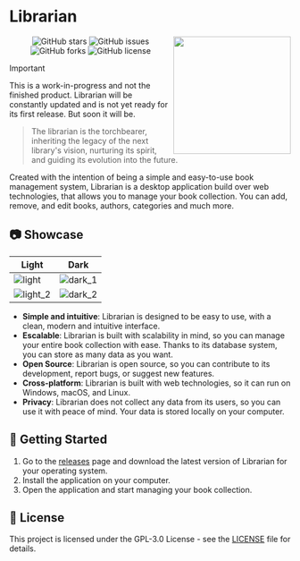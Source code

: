 # Librarian

<img src="https://github.com/CMOISDEAD/librarian/assets/51010598/b9d7cf9f-afa9-4826-939d-5cc93ccdc1de" align="right" style="width: 210px;"/>

<div align="center">
  <img src="https://img.shields.io/github/stars/cmoisdead/librarian" alt="GitHub stars">
  <img src="https://img.shields.io/github/issues/cmoisdead/librarian" alt="GitHub issues">
  <img src="https://img.shields.io/github/forks/cmoisdead/librarian" alt="GitHub forks">
  <img src="https://img.shields.io/github/license/CMOISDEAD/librarian" alt="GitHub license">
</div>

> [!IMPORTANT]
> This is a work-in-progress and not the finished product.
> Librarian will be constantly updated and is not yet ready for its first release. But soon it will be.

> The librarian is the torchbearer, inheriting the legacy of the next library's vision, nurturing its spirit, and guiding its evolution into the future.

Created with the intention of being a simple and easy-to-use book management system, Librarian is a desktop application build over web technologies, that allows you to manage your book collection. You can add, remove, and edit books, authors, categories and much more.

## 📷 Showcase

| Light                                                                                                   | Dark                                                                                                   |
| ------------------------------------------------------------------------------------------------------- | ------------------------------------------------------------------------------------------------------ |
| ![light](https://github.com/CMOISDEAD/librarian/assets/51010598/3cf8a24d-9401-4bd7-a0ee-aa8197afa69a)   | ![dark_1](https://github.com/CMOISDEAD/librarian/assets/51010598/a194cacd-b26b-4351-849d-61cf6dd1eeb6) |
| ![light_2](https://github.com/CMOISDEAD/librarian/assets/51010598/2d3baff0-da34-42e8-8696-01be7c322f9b) | ![dark_2](https://github.com/CMOISDEAD/librarian/assets/51010598/1934be35-085e-4019-a974-3ade73516f99) |

- **Simple and intuitive**: Librarian is designed to be easy to use, with a clean, modern and intuitive interface.
- **Escalable**: Librarian is built with scalability in mind, so you can manage your entire book collection with ease. Thanks to its database system, you can store as many data as you want.
- **Open Source**: Librarian is open source, so you can contribute to its development, report bugs, or suggest new features.
- **Cross-platform**: Librarian is built with web technologies, so it can run on Windows, macOS, and Linux.
- **Privacy**: Librarian does not collect any data from its users, so you can use it with peace of mind. Your data is stored locally on your computer.

## 🚀 Getting Started

1. Go to the [releases](https://github.com/CMOISDEAD/librarian/releases) page and download the latest version of Librarian for your operating system.
2. Install the application on your computer.
3. Open the application and start managing your book collection.

## 📝 License

This project is licensed under the GPL-3.0 License - see the [LICENSE](https://github.com/CMOISDEAD/librarian/blob/master/LICENSE) file for details.

